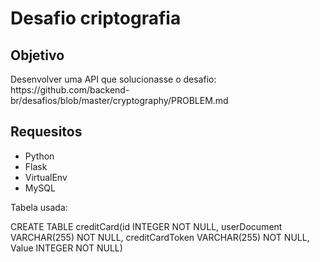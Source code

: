 # Desafio criptografia

## Objetivo 
<p>Desenvolver uma API que solucionasse o desafio: https://github.com/backend-br/desafios/blob/master/cryptography/PROBLEM.md</p>

## Requesitos

- Python
- Flask
- VirtualEnv
- MySQL
 

Tabela usada: 

CREATE TABLE creditCard(id INTEGER NOT NULL, userDocument VARCHAR(255) NOT NULL, creditCardToken VARCHAR(255) NOT NULL, Value INTEGER NOT NULL)<br>



